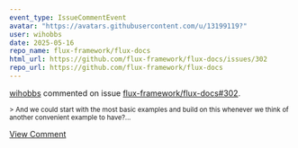 ```yaml
---
event_type: IssueCommentEvent
avatar: "https://avatars.githubusercontent.com/u/13199119?"
user: wihobbs
date: 2025-05-16
repo_name: flux-framework/flux-docs
html_url: https://github.com/flux-framework/flux-docs/issues/302
repo_url: https://github.com/flux-framework/flux-docs
---
```


<a href='https://github.com/wihobbs' target='_blank'>wihobbs</a> commented on issue <a href='https://github.com/flux-framework/flux-docs/issues/302' target='_blank'>flux-framework/flux-docs#302</a>.

<small>> And we could start with the most basic examples and build on this whenever we think of another convenient example to have?...</small>

<a href='https://github.com/flux-framework/flux-docs/issues/302' target='_blank'>View Comment</a>